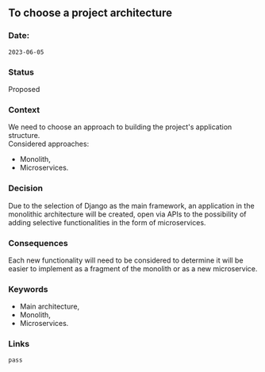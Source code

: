 ## To choose a project architecture


### Date: 
`2023-06-05`


### Status  
Proposed


### Context  
We need to choose an approach to building the project's application structure.\
Considered approaches: 
- Monolith,
- Microservices.


### Decision  
Due to the selection of Django as the main framework, an application in the monolithic architecture will be created, 
open via APIs to the possibility of adding selective functionalities in the form of microservices.


### Consequences  
Each new functionality will need to be considered to determine it will be easier to implement as a fragment of the monolith or as a new microservice.


### Keywords
-   Main architecture,
-   Monolith,
-   Microservices.


### Links
	pass
